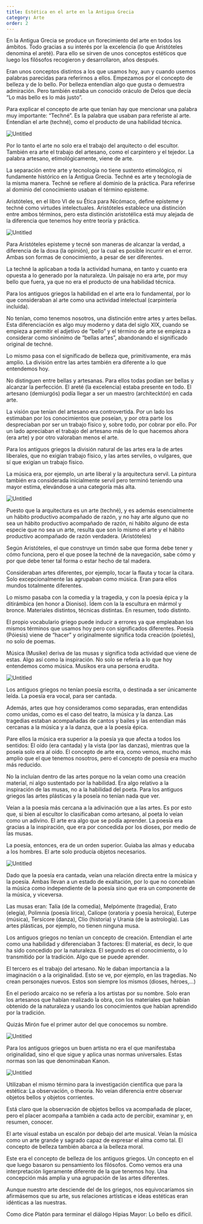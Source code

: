 ```yaml
---
title: Estética en el arte en la Antigua Grecia
category: Arte
order: 2
---
```


En la Antigua Grecia se produce un florecimiento del arte en todos los ámbitos. Todo gracias a su interés por la excelencia (lo que Aristóteles denomina el areté). Para ello se sirven de unos conceptos estéticos que luego los filósofos recogieron y desarrollaron, años después.

Eran unos conceptos distintos a los que usamos hoy, aun y cuando usemos palabras parecidas para referirnos a ellos. Empezamos por el concepto de belleza y de lo bello. Por belleza entendían algo que gusta o demuestra admiración. Pero también estaba un conocido oráculo de Delos que decía “Lo más bello es lo más justo”. 

Para explicar el concepto de arte que tenían hay que mencionar una palabra muy importante: “Techné”. Es la palabra que usaban para referiste al arte. Entendían el arte (techné), como el producto de una habilidad técnica. 

![Untitled](https://s3-us-west-2.amazonaws.com/secure.notion-static.com/a8d4db59-7b06-4249-9f69-57f4c1e949c1/Untitled.png)

Por lo tanto el arte no solo era el trabajo del arquitecto o del escultor. También era arte el trabajo del artesano, como el carpintero y el tejedor. La palabra artesano, etimológicamente, viene de arte. 

La separación entre arte y tecnología no tiene sustento etimológico, ni fundamente histórico en la Antigua Grecia. Techné es arte y tecnología de la misma manera. Techné se refiere al dominio de la práctica. Para referirse al dominio del conocimiento usaban el término episteme.

Aristóteles, en el libro VI de su Ética para Nicómaco, define episteme y techné como virtudes intelectuales. Aristóteles establece una distinción entre ambos términos, pero esta distinción aristotélica está muy alejada de la diferencia que tenemos hoy entre teoría y práctica.

![Untitled](https://s3-us-west-2.amazonaws.com/secure.notion-static.com/18b8e11e-a0cc-46fe-bf6c-c1947641e681/Untitled.png)

Para Aristóteles episteme y tecné son maneras de alcanzar la verdad, a diferencia de la doxa (la opinión), por la cual es posible incurrir en el error. Ambas son formas de conocimiento, a pesar de ser diferentes. 

La techné la aplicaban a toda la actividad humana, en tanto y cuanto era opuesta a lo generado por la naturaleza. Un paisaje no era arte, por muy bello que fuera, ya que no era el producto de una habilidad técnica.

Para los antiguos griegos la habilidad en el arte era lo fundamental, por lo que consideraban al arte como una actividad intelectual (carpintería incluida). 

No tenían, como tenemos nosotros, una distinción entre artes y artes bellas. Esta diferenciación es algo muy moderno y data del siglo XIX, cuando se empieza a permitir el adjetivo de “bello” y el término de arte se empieza a considerar como sinónimo de “bellas artes”, abandonando el significado original de techné.

Lo mismo pasa con el significado de belleza que, primitivamente, era más amplio. La división entre las artes también era diferente a lo que entendemos hoy. 

No distinguen entre bellas y artesanas. Para ellos todas podían ser bellas y alcanzar la perfección. El areté (la excelencia) estaba presente en todo. El artesano (demiurgós) podía llegar a ser un maestro (architecktón) en cada arte.

La visión que tenían del artesano era controvertida. Por un lado los estimaban por los conocimientos que poseían, y por otra parte los despreciaban por ser un trabajo físico y, sobre todo, por cobrar por ello. Por un lado apreciaban el trabajo del artesano más de lo que hacemos ahora (era arte) y por otro valoraban menos el arte.

Para los antiguos griegos la división natural de las artes era la de artes liberales, que no exigían trabajo físico, y las artes serviles, o vulgares, que sí que exigían un trabajo físico.

La música era, por ejemplo, un arte liberal y la arquitectura servil. La pintura también era considerada inicialmente servil pero terminó teniendo una mayor estima, elevándose a una categoría más alta.

![Untitled](https://s3-us-west-2.amazonaws.com/secure.notion-static.com/39cfffe2-b1b4-40d6-8d98-0de94fd554fb/Untitled.png)

Puesto que la arquitectura es un arte (techné), y es además esencialmente un hábito productivo acompañado de razón, y no hay arte alguno que no sea un hábito productivo acompañado de razón, ni hábito alguno de esta especie que no sea un arte, resulta que son lo mismo el arte y el hábito productivo acompañado de razón verdadera. (Aristóteles)

Según Aristóteles, el que construye un timón sabe que forma debe tener y cómo funciona, pero el que posee la techné de la navegación, sabe cómo y por que debe tener tal forma o estar hecho de tal madera.

Consideraban artes diferentes, por ejemplo, tocar la flauta y tocar la cítara. Solo excepcionalmente las agrupaban como música. Eran para ellos mundos totalmente diferentes. 

Lo mismo pasaba con la comedia y la tragedia, y con la poesía épica y la ditirámbica (en honor a Dioniso). Ídem con la la escultura en mármol y bronce. Materiales distintos, técnicas distintas. En resumen, todo distinto.

El propio vocabulario griego puede inducir a errores ya que empleaban los mismos términos que usamos hoy pero con significados diferentes. Poesía (Póiesis) viene de “hacer” y originalmente significa toda creación (poietés), no solo de poemas.

Música (Musike) deriva de las musas y significa toda actividad que viene de estas. Algo así como la inspiración. No solo se refería a lo que hoy entendemos como música. Musikos era una persona erudita.

![Untitled](https://s3-us-west-2.amazonaws.com/secure.notion-static.com/df6b3158-162f-4d87-8e7f-6d6660da34fd/Untitled.png)

Los antiguos griegos no tenían poesía escrita, o destinada a ser únicamente leída. La poesía era vocal, para ser cantada. 

Además, artes que hoy consideramos como separadas, eran entendidas como unidas, como es el caso del teatro, la música y la danza. Las tragedias estaban acompañadas de cantos y bailes y las entendían más cercanas a la música y a la danza, que a la poesía épica.

Pare ellos la música era superior a la poesía ya que afecta a todos los sentidos: El oído (era cantada) y la vista (por las danzas), mientras que la poseía solo era al oído. El concepto de arte era, como vemos, mucho más amplio que el que tenemos nosotros, pero el concepto de poesía era mucho más reducido. 

No la incluían dentro de las artes porque no la veían como una creación material, ni algo sustentado por la habilidad. Era algo relativo a la inspiración de las musas, no a la habilidad del poeta. Para los antiguos griegos las artes plásticas y la poseía no tenían nada que ver. 

Veían a la poesía más cercana a la adivinación que a las artes. Es por esto que, si bien al escultor lo clasificaban como artesano, al poeta lo veían como un adivino. El arte era algo que se podía aprender. La poesía era gracias a la inspiración, que era por concedida por los dioses, por medio de las musas.

La poesía, entonces, era de un orden superior. Guiaba las almas y educaba a los hombres. El arte solo producía objetos necesarios.

![Untitled](https://s3-us-west-2.amazonaws.com/secure.notion-static.com/d71509b6-52bb-4bd1-989e-85f81c460929/Untitled.png)

Dado que la poesía era cantada, veían una relación directa entre la música y la poesía. Ambas llevan a un estado de exaltación, por lo que no concebían la música como independiente de la poesía sino que era un componente de la música, y viceversa.

Las musas eran: Talía (de la comedia), Melpómente (tragedia), Erato (elegía), Polimnia (poesía lírica), Calíope (oratoria y poesía heroica), Euterpe (música), Tersícore (danza), Clio (historia) y Urania (de la astrología). Las artes plásticas, por ejemplo, no tienen ninguna musa.

Los antiguos griegos no tenían un concepto de creación. Entendían el arte como una habilidad y diferenciaban 3 factores: El material, es decir, lo que ha sido concedido por la naturaleza. El segundo es el conocimiento, o lo transmitido por la tradición. Algo que se puede aprender. 

El tercero es el trabajo del artesano. No le daban importancia a la imaginación o a la originalidad. Esto se ve, por ejemplo, en las tragedias. No crean personajes nuevos. Estos son siempre los mismos (dioses, héroes,…)

En el periodo arcaico no se refería a los artistas por su nombre. Solo eran los artesanos que habían realizado la obra, con los materiales que habían obtenido de la naturaleza y usando los conocimientos que habían aprendido por la tradición. 

Quizás Mirón fue el primer autor del que conocemos su nombre.

![Untitled](https://s3-us-west-2.amazonaws.com/secure.notion-static.com/c70c41b6-7a72-43c5-bda7-567c68b45dec/Untitled.png)

Para los antiguos griegos un buen artista no era el que manifestaba originalidad, sino el que sigue y aplica unas normas universales. Estas normas son las que denominaban Kanon.

![Untitled](https://s3-us-west-2.amazonaws.com/secure.notion-static.com/d8cf4737-c88f-44d3-8d85-91897a07646a/Untitled.png)

Utilizaban el mismo término para la investigación científica que para la estética: La observación, o theoria. No veían diferencia entre observar objetos bellos y objetos corrientes. 

Está claro que la observación de objetos bellos va acompañada de placer, pero el placer acompaña a también a cada acto de percibir, examinar y, en resumen, conocer.

El arte visual estaba un escalón por debajo del arte musical. Veían la música como un arte grande y sagrado capaz de expresar el alma como tal. El concepto de belleza también abarca a la belleza moral.

Este era el concepto de belleza de los antiguos griegos. Un concepto en el que luego basaron su pensamiento los filósofos. Como vemos era una interpretación ligeramente diferente de la que tenemos hoy. Una concepción más amplia y una agrupación de las artes diferentes.

Aunque nuestro arte desciende del de los griegos, nos equivocaríamos sin afirmásemos que su arte, sus relaciones artísticas e ideas estéticas eran idénticas a las nuestras.

Como dice Platón para terminar el diálogo Hipias Mayor: Lo bello es difícil.